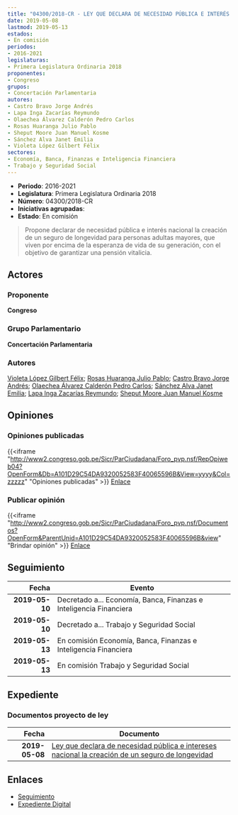 ```yaml
---
title: "04300/2018-CR - LEY QUE DECLARA DE NECESIDAD PÚBLICA E INTERÉS NACIONAL LA CREACIÓN DE UN SEGURO DE LONGEVIDAD"
date: 2019-05-08
lastmod: 2019-05-13
estados:
- En comisión
periodos:
- 2016-2021
legislaturas:
- Primera Legislatura Ordinaria 2018
proponentes:
- Congreso
grupos:
- Concertación Parlamentaria
autores:
- Castro Bravo Jorge Andrés
- Lapa Inga Zacarías Reymundo
- Olaechea Álvarez Calderón Pedro Carlos
- Rosas Huaranga Julio Pablo
- Sheput Moore Juan Manuel Kosme
- Sánchez Alva Janet Emilia
- Violeta López Gilbert Félix
sectores:
- Economía, Banca, Finanzas e Inteligencia Financiera
- Trabajo y Seguridad Social
---
```

- **Periodo**: 2016-2021
- **Legislatura**: Primera Legislatura Ordinaria 2018
- **Número**: 04300/2018-CR
- **Iniciativas agrupadas**: 
- **Estado**: En comisión

> Propone declarar de necesidad pública e interés nacional la creación de un seguro de longevidad para personas adultas mayores, que viven por encima de la esperanza de vida de su generación, con el objetivo de garantizar una pensión vitalicia.


## Actores

### Proponente

**Congreso**

### Grupo Parlamentario

**Concertación Parlamentaria**

### Autores

[Violeta López Gilbert Félix](mailto:mailto:gvioleta@congreso.gob.pe); [Rosas Huaranga Julio Pablo](mailto:mailto:jrosas@congreso.gob.pe); [Castro Bravo Jorge Andrés](mailto:mailto:jacastro@congreso.gob.pe); [Olaechea Álvarez Calderón Pedro Carlos](mailto:mailto:polaechea@congreso.gob.pe); [Sánchez Alva Janet Emilia](mailto:mailto:jsancheza@congreso.gob.pe); [Lapa Inga Zacarías Reymundo](mailto:mailto:zlapa@congreso.gob.pe); [Sheput Moore Juan Manuel Kosme](mailto:mailto:jsheput@congreso.gob.pe)

## Opiniones

### Opiniones publicadas

{{<iframe "http://www2.congreso.gob.pe/Sicr/ParCiudadana/Foro_pvp.nsf/RepOpiweb04?OpenForm&Db=A101D29C54DA9320052583F40065596B&View=yyyy&Col=zzzzz" "Opiniones publicadas" >}}
[Enlace](http://www2.congreso.gob.pe/Sicr/ParCiudadana/Foro_pvp.nsf/RepOpiweb04?OpenForm&Db=A101D29C54DA9320052583F40065596B&View=yyyy&Col=zzzzz)

### Publicar opinión

{{<iframe "http://www2.congreso.gob.pe/Sicr/ParCiudadana/Foro_pvp.nsf/Documentos?OpenForm&ParentUnid=A101D29C54DA9320052583F40065596B&view" "Brindar opinión" >}}
[Enlace](http://www2.congreso.gob.pe/Sicr/ParCiudadana/Foro_pvp.nsf/Documentos?OpenForm&ParentUnid=A101D29C54DA9320052583F40065596B&view)


## Seguimiento

| Fecha | Evento |
|------:|--------|
| **2019-05-10** | Decretado a... Economía, Banca, Finanzas e Inteligencia Financiera |
| **2019-05-10** | Decretado a... Trabajo y Seguridad Social |
| **2019-05-13** | En comisión Economía, Banca, Finanzas e Inteligencia Financiera |
| **2019-05-13** | En comisión Trabajo y Seguridad Social |

## Expediente

### Documentos proyecto de ley

| Fecha | Documento |
|------:|-----------|
| **2019-05-08** | [Ley que declara de necesidad pública e intereses nacional la creación de un seguro de longevidad](http://www.leyes.congreso.gob.pe/Documentos/2016_2021/Proyectos_de_Ley_y_de_Resoluciones_Legislativas/PL0430020190508.pdf) |

## Enlaces

- [Seguimiento](http://www2.congreso.gob.pe/Sicr/TraDocEstProc/CLProLey2016.nsf/f7fff46988ca05b1052578e100829cc7/e670eded9172c147052583f500046504?OpenDocument)
- [Expediente Digital](http://www2.congreso.gob.pe/Sicr/TraDocEstProc/Expvirt_2011.nsf/visbusqptramdoc1621/04300?opendocument)


